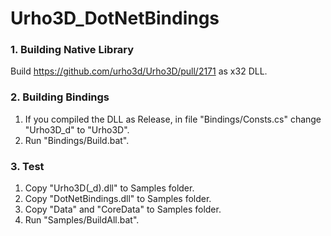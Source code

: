 # Urho3D_DotNetBindings

### 1. Building Native Library
Build https://github.com/urho3d/Urho3D/pull/2171 as x32 DLL.

### 2. Building Bindings
1) If you compiled the DLL as Release, in file "Bindings/Consts.cs" change "Urho3D_d" to "Urho3D".
2) Run "Bindings/Build.bat".

### 3. Test
1) Copy "Urho3D(_d).dll" to Samples folder.
2) Copy "DotNetBindings.dll" to Samples folder.
3) Copy "Data" and "CoreData" to Samples folder.
4) Run "Samples/BuildAll.bat".
